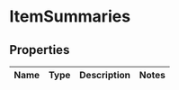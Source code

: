 # ItemSummaries

## Properties
Name | Type | Description | Notes
------------ | ------------- | ------------- | -------------
